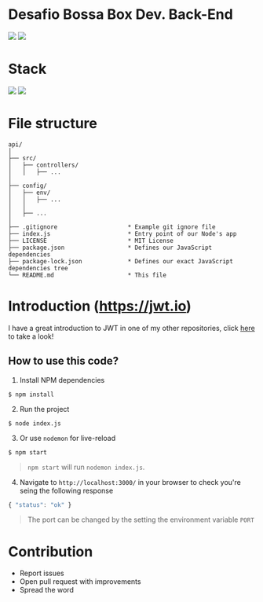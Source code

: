 # Desafio Bossa Box Dev. Back-End

![](https://img.shields.io/badge/node-success-brightgreen.svg)
![](https://img.shields.io/badge/test-success-brightgreen.svg)

# Stack

![](https://img.shields.io/badge/node_12-✓-blue.svg)
![](https://img.shields.io/badge/express-✓-blue.svg)

# File structure

```
api/
│
├── src/
│   ├── controllers/
│   │   ├── ...
│
├── config/
│   ├── env/
│   │   ├── ...
│   │
│   ├── ...
│
├── .gitignore                    * Example git ignore file
├── index.js                      * Entry point of our Node's app
├── LICENSE                       * MIT License
├── package.json                  * Defines our JavaScript dependencies
├── package-lock.json             * Defines our exact JavaScript dependencies tree
└── README.md                     * This file
```

# Introduction (https://jwt.io)

I have a great introduction to JWT in one of my other repositories, click [here](https://github.com/murraco/spring-boot-jwt#introduction-httpsjwtio) to take a look!

## How to use this code?

1.  Install NPM dependencies

```
$ npm install
```

2.  Run the project

```
$ node index.js
```

3.  Or use `nodemon` for live-reload

```
$ npm start
```

> `npm start` will run `nodemon index.js`.

4.  Navigate to `http://localhost:3000/` in your browser to check you're seing the following response

```javascript
{ "status": "ok" }
```

> The port can be changed by the setting the environment variable `PORT`

# Contribution

- Report issues
- Open pull request with improvements
- Spread the word